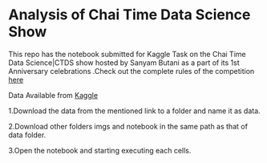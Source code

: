 # Analysis of Chai Time Data Science Show 

This repo has the notebook submitted for Kaggle Task on the Chai Time Data Science|CTDS show hosted by Sanyam Butani as a part of its 1st Anniversary celebrations .Check out the complete
rules of the competition [here](https://www.kaggle.com/rohanrao/chai-time-data-science/discussion/156137)

Data Available from [Kaggle](https://www.kaggle.com/rohanrao/chai-time-data-science)


1.Download the data from the mentioned link to a folder and name it as data.

2.Download other folders imgs and notebook in the same path as that of data folder.

3.Open the notebook and starting executing each cells.
